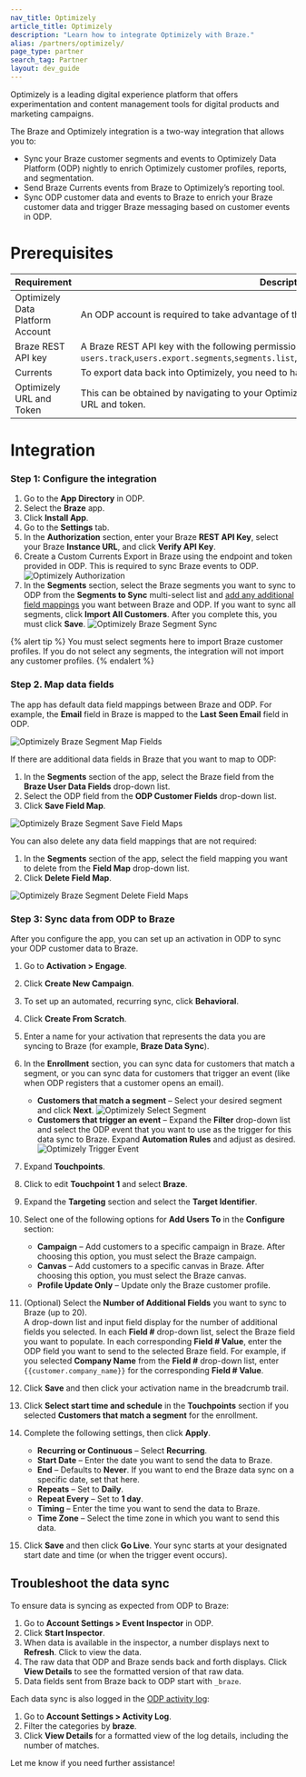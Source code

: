 ```yaml
---
nav_title: Optimizely
article_title: Optimizely
description: "Learn how to integrate Optimizely with Braze."
alias: /partners/optimizely/
page_type: partner
search_tag: Partner
layout: dev_guide
---
```


Optimizely is a leading digital experience platform that offers experimentation and content management tools for digital products and marketing campaigns.

The Braze and Optimizely integration is a two-way integration that allows you to:

- Sync your Braze customer segments and events to Optimizely Data Platform (ODP) nightly to enrich Optimizely customer profiles, reports, and segmentation.
- Send Braze Currents events from Braze to Optimizely’s reporting tool.
- Sync ODP customer data and events to Braze to enrich your Braze customer data and trigger Braze messaging based on customer events in ODP.

# Prerequisites

| Requirement                     | Description |
|----------------------------------|-------------|
| Optimizely Data Platform Account | An ODP account is required to take advantage of this partnership. |
| Braze REST API key               | A Braze REST API key with the following permissions: `users.track`,`users.export.segments`,`segments.list`,`campaigns.trigger.send`,`canvas.trigger.send` |
| Currents                         | To export data back into Optimizely, you need to have Braze Currents set up for your account. |
| Optimizely URL and Token         | This can be obtained by navigating to your Optimizely dashboard and copying the ingestion URL and token. |

# Integration

### Step 1: Configure the integration

1. Go to the **App Directory** in ODP.
2. Select the **Braze** app.
3. Click **Install App**.
4. Go to the **Settings** tab.
5. In the **Authorization** section, enter your Braze **REST API Key**, select your Braze **Instance URL**, and click **Verify API Key**.
6. Create a Custom Currents Export in Braze using the endpoint and token provided in ODP. This is required to sync Braze events to ODP.
   ![Optimizely Authorization](/assets/img/optimizely_image1.png)
7. In the **Segments** section, select the Braze segments you want to sync to ODP from the **Segments to Sync** multi-select list and [add any additional field mappings](https://www.google.com/url?q=https://support.optimizely.com/hc/en-us/articles/29918568615949-Integrate-Braze%23h_01J6Z1P53JVDBFZ758Q78CK1QB&sa=D&source=editors&ust=1733948158380300&usg=AOvVaw3WSAND5ie3LCVuSxUlLanR) you want between Braze and ODP. If you want to sync all segments, click **Import All Customers**. After you complete this, you must click **Save**.
 ![Optimizely Braze Segment Sync](/assets/img/optimizely_image2.png)

{% alert tip %} You must select segments here to import Braze customer profiles. If you do not select any segments, the integration will not import any customer profiles. {% endalert %}

### Step 2. Map data fields

The app has default data field mappings between Braze and ODP. For example, the **Email** field in Braze is mapped to the **Last Seen Email** field in ODP.

![Optimizely Braze Segment Map Fields](/assets/img/optimizely_image3.png)

If there are additional data fields in Braze that you want to map to ODP:

1. In the **Segments** section of the app, select the Braze field from the **Braze User Data Fields** drop-down list.
2. Select the ODP field from the **ODP Customer Fields** drop-down list.
3. Click **Save Field Map**.

![Optimizely Braze Segment Save Field Maps](/assets/img/optimizely_image4.png)

You can also delete any data field mappings that are not required:

1. In the **Segments** section of the app, select the field mapping you want to delete from the **Field Map** drop-down list.
2. Click **Delete Field Map**.

![Optimizely Braze Segment Delete Field Maps](/assets/img/optimizely_image5.png)

### Step 3: Sync data from ODP to Braze

After you configure the app, you can set up an activation in ODP to sync your ODP customer data to Braze.

1. Go to **Activation > Engage**.
2. Click **Create New Campaign**.
3. To set up an automated, recurring sync, click **Behavioral**.
4. Click **Create From Scratch**.
5. Enter a name for your activation that represents the data you are syncing to Braze (for example, **Braze Data Sync**).
6. In the **Enrollment** section, you can sync data for customers that match a segment, or you can sync data for customers that trigger an event (like when ODP registers that a customer opens an email).
   - **Customers that match a segment** – Select your desired segment and click **Next**.
     ![Optimizely Select Segment](/assets/img/optimizely_image6.png)
   - **Customers that trigger an event** – Expand the **Filter** drop-down list and select the ODP event that you want to use as the trigger for this data sync to Braze. Expand **Automation Rules** and adjust as desired.
     ![Optimizely Trigger Event](/assets/img/optimizely_image7.png)

7. Expand **Touchpoints**.
8. Click to edit **Touchpoint 1** and select **Braze**.
9. Expand the **Targeting** section and select the **Target Identifier**.
10. Select one of the following options for **Add Users To** in the **Configure** section:
    - **Campaign** – Add customers to a specific campaign in Braze. After choosing this option, you must select the Braze campaign.
    - **Canvas** – Add customers to a specific canvas in Braze. After choosing this option, you must select the Braze canvas.
    - **Profile Update Only** – Update only the Braze customer profile.

11. (Optional) Select the **Number of Additional Fields** you want to sync to Braze (up to 20).  
    A drop-down list and input field display for the number of additional fields you selected. In each **Field #** drop-down list, select the Braze field you want to populate. In each corresponding **Field # Value**, enter the ODP field you want to send to the selected Braze field. For example, if you selected **Company Name** from the **Field #** drop-down list, enter `{{customer.company_name}}` for the corresponding **Field # Value**.

12. Click **Save** and then click your activation name in the breadcrumb trail.
13. Click **Select start time and schedule** in the **Touchpoints** section if you selected **Customers that match a segment** for the enrollment.
14. Complete the following settings, then click **Apply**.
    - **Recurring or Continuous** – Select **Recurring**.
    - **Start Date** – Enter the date you want to send the data to Braze.
    - **End** – Defaults to **Never**. If you want to end the Braze data sync on a specific date, set that here.
    - **Repeats** – Set to **Daily**.
    - **Repeat Every** – Set to **1 day**.
    - **Timing** – Enter the time you want to send the data to Braze.
    - **Time Zone** – Select the time zone in which you want to send this data.

15. Click **Save** and then click **Go Live**. Your sync starts at your designated start date and time (or when the trigger event occurs).

## Troubleshoot the data sync

To ensure data is syncing as expected from ODP to Braze:

1. Go to **Account Settings > Event Inspector** in ODP.
2. Click **Start Inspector**.
3. When data is available in the inspector, a number displays next to **Refresh**. Click to view the data.
4. The raw data that ODP and Braze sends back and forth displays. Click **View Details** to see the formatted version of that raw data.
5. Data fields sent from Braze back to ODP start with `_braze`.

Each data sync is also logged in the [ODP activity log](https://www.google.com/url?q=https://support.optimizely.com/hc/en-us/articles/4407268804365-Use-the-Activity-Log&sa=D&source=editors&ust=1733948158385124&usg=AOvVaw2tMOxzcTKfL0-oYLT4IMpP):

1. Go to **Account Settings > Activity Log**.
2. Filter the categories by **braze**.
3. Click **View Details** for a formatted view of the log details, including the number of matches.

Let me know if you need further assistance!
